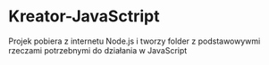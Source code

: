 # Kreator-JavaSctript
Projek pobiera z internetu Node.js i tworzy folder z podstawowywmi rzeczami potrzebnymi do działania w JavaScript
